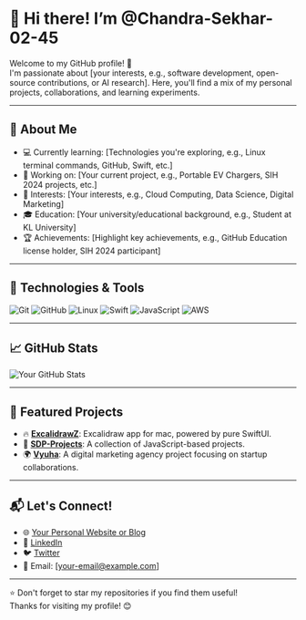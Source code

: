 # 👋 Hi there! I’m @Chandra-Sekhar-02-45
Welcome to my GitHub profile! 🚀  
I'm passionate about [your interests, e.g., software development, open-source contributions, or AI research]. Here, you'll find a mix of my personal projects, collaborations, and learning experiments.

---

## 🌟 About Me

- 💻 Currently learning: [Technologies you're exploring, e.g., Linux terminal commands, GitHub, Swift, etc.]
- 🔭 Working on: [Your current project, e.g., Portable EV Chargers, SIH 2024 projects, etc.]
- 🌱 Interests: [Your interests, e.g., Cloud Computing, Data Science, Digital Marketing]
- 🎓 Education: [Your university/educational background, e.g., Student at KL University]
- 🏆 Achievements: [Highlight key achievements, e.g., GitHub Education license holder, SIH 2024 participant]

---

## 🔧 Technologies & Tools

![Git](https://img.shields.io/badge/-Git-F05032?logo=git&logoColor=white)
![GitHub](https://img.shields.io/badge/-GitHub-181717?logo=github&logoColor=white)
![Linux](https://img.shields.io/badge/-Linux-FCC624?logo=linux&logoColor=black)
![Swift](https://img.shields.io/badge/-Swift-FA7343?logo=swift&logoColor=white)
![JavaScript](https://img.shields.io/badge/-JavaScript-F7DF1E?logo=javascript&logoColor=black)
![AWS](https://img.shields.io/badge/-AWS-FF9900?logo=amazon-aws&logoColor=white)

---

## 📈 GitHub Stats

![Your GitHub Stats](https://github-readme-stats.vercel.app/api?username=chandra-sekhar-02-45&show_icons=true&theme=dark)

---

## 📂 Featured Projects

- 🔥 [**ExcalidrawZ**](https://github.com/your-username/ExcalidrawZ): Excalidraw app for mac, powered by pure SwiftUI.
- 🚀 [**SDP-Projects**](https://github.com/your-username/SDP-Projects): A collection of JavaScript-based projects.
- 🌍 [**Vyuha**](https://github.com/your-username/Vyuha): A digital marketing agency project focusing on startup collaborations.

---

## 📬 Let's Connect!

- 🌐 [Your Personal Website or Blog](https://yourwebsite.com)
- 💼 [LinkedIn](https://linkedin.com/in/your-profile)
- 🐦 [Twitter](https://twitter.com/your-handle)
- 📧 Email: [your-email@example.com]

---

⭐️ Don't forget to star my repositories if you find them useful!  
Thanks for visiting my profile! 😊
